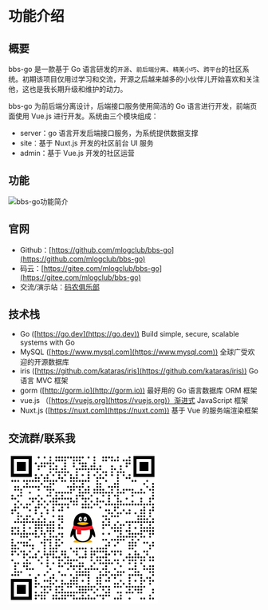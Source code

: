 # 功能介绍

## 概要

bbs-go 是一款基于 Go 语言研发的`开源`、`前后端分离`、`精美小巧`、`跨平台`的社区系统。初期该项目仅用过学习和交流，开源之后越来越多的小伙伴儿开始喜欢和关注他，这也是我长期升级和维护的动力。

bbs-go 为前后端分离设计，后端接口服务使用简洁的 Go 语言进行开发，前端页面使用 Vue.js 进行开发。系统由三个模块组成：

- server：go 语言开发后端接口服务，为系统提供数据支撑
- site：基于 Nuxt.js 开发的社区前台 UI 服务
- admin：基于 Vue.js 开发的社区运营

## 功能

![bbs-go功能简介](https://file.mlog.club/images/2021/11/12/8754103189670afe659f88d5596c8f2a.png)

## 官网

- Github：[https://github.com/mlogclub/bbs-go](https://github.com/mlogclub/bbs-go)
- 码云：[https://gitee.com/mlogclub/bbs-go](https://gitee.com/mlogclub/bbs-go)
- 交流/演示站：[码农俱乐部](https://bbs.bbs-go.com)

## 技术栈

- Go ([https://go.dev](https://go.dev)) Build simple, secure, scalable systems with Go
- MySQL ([https://www.mysql.com](https://www.mysql.com)) 全球广受欢迎的开源数据库
- iris ([https://github.com/kataras/iris](https://github.com/kataras/iris)) Go 语言 MVC 框架
- gorm ([http://gorm.io](http://gorm.io)) 最好用的 Go 语言数据库 ORM 框架
- vue.js （[https://vuejs.org](https://vuejs.org)）渐进式 JavaScript 框架
- Nuxt.js ([https://nuxt.com](https://nuxt.com)) 基于 Vue 的服务端渲染框架

## 交流群/联系我

![bbs-go交流群](/images/qq.png)

<!-- ## 公众号

> 关注公众号`码农俱乐部`获取更多干货资源。

![码农俱乐部](https://open.weixin.qq.com/qr/code?username=gh_950827012b8d)

## 问题反馈

- 问题反馈：[https://bbs.bbs-go.com/topic/create?nodeId=6](https://bbs.bbs-go.com/topic/create?nodeId=6)
- 功能建议：[https://bbs.bbs-go.com/topic/609](https://bbs.bbs-go.com/topic/609)

-->
